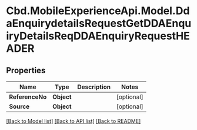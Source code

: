 # Cbd.MobileExperienceApi.Model.DdaEnquirydetailsRequestGetDDAEnquiryDetailsReqDDAEnquiryRequestHEADER

## Properties

Name | Type | Description | Notes
------------ | ------------- | ------------- | -------------
**ReferenceNo** | **Object** |  | [optional] 
**Source** | **Object** |  | [optional] 

[[Back to Model list]](../README.md#documentation-for-models) [[Back to API list]](../README.md#documentation-for-api-endpoints) [[Back to README]](../README.md)

